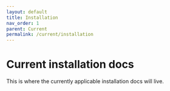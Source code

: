 ```yaml
---
layout: default
title: Installation
nav_order: 1
parent: Current
permalink: /current/installation
---
```


# Current installation docs

This is where the currently applicable installation docs will live.